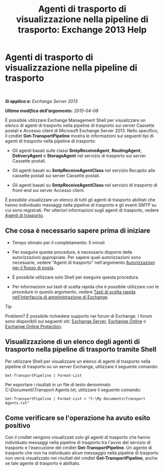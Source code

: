 ﻿---
title: 'Agenti di trasporto di visualizzazione nella pipeline di trasporto: Exchange 2013 Help'
TOCTitle: Agenti di trasporto di visualizzazione nella pipeline di trasporto
ms:assetid: bd715d8e-7b21-48de-8f68-d425d8506e4c
ms:mtpsurl: https://technet.microsoft.com/it-it/library/Bb124395(v=EXCHG.150)
ms:contentKeyID: 51407405
ms.date: 05/22/2018
mtps_version: v=EXCHG.150
ms.translationtype: MT
---

# Agenti di trasporto di visualizzazione nella pipeline di trasporto

 

_**Si applica a:** Exchange Server 2013_

_**Ultima modifica dell'argomento:** 2015-04-08_

È possibile utilizzare Exchange Management Shell per visualizzare un elenco di agenti di trasporto nella pipeline di trasporto sui server Cassette postali e Accesso client di Microsoft Exchange Server 2013. Nello specifico, il cmdlet **Get-TransportPipeline** mostra le informazioni sui seguenti tipi di agenti di trasporto nella pipeline di trasporto:

  - Gli agenti basati sulle classi **SmtpReceiveAgent**, **RoutingAgent**, **DeliveryAgent** e **StorageAgent** nel servizio di trasporto sui server Cassette postali.

  - Gli agenti basati su **SmtpReceiveAgentClass** nel servizio Recapito alle cassette postali sui server Cassette postali.

  - Gli agenti basati su **SmtpReceiveAgentClass** nel servizio di trasporto di front-end sui server Accesso client.

È possibile visualizzare un elenco di tutti gli agenti di trasporto abilitati che hanno individuato messaggi nella pipeline di trasporto e gli eventi SMTP su cui sono registrati. Per ulteriori informazioni sugli agenti di trasporto, vedere [Agenti di trasporto](transport-agents-exchange-2013-help.md).

## Che cosa è necessario sapere prima di iniziare

  - Tempo stimato per il completamento: 5 minuti

  - Per eseguire queste procedure, è necessario disporre delle autorizzazioni appropriate. Per sapere quali autorizzazioni sono necessarie, vedere "Agenti di trasporto" nell'argomento [Autorizzazioni per il flusso di posta](mail-flow-permissions-exchange-2013-help.md).

  - È possibile utilizzare solo Shell per eseguire questa procedura.

  - Per informazioni sui tasti di scelta rapida che è possibile utilizzare con le procedure in questo argomento, vedere [Tasti di scelta rapida nell'interfaccia di amministrazione di Exchange](keyboard-shortcuts-in-the-exchange-admin-center-exchange-online-protection-help.md).


> [!TIP]
> Problemi? È possibile richiedere supporto nei forum di Exchange. I forum sono disponibili sui seguenti siti: <A href="https://go.microsoft.com/fwlink/p/?linkid=60612">Exchange Server</A>, <A href="https://go.microsoft.com/fwlink/p/?linkid=267542">Exchange Online</A> o <A href="https://go.microsoft.com/fwlink/p/?linkid=285351">Exchange Online Protection</A>.



## Visualizzazione di un elenco degli agenti di trasporto nella pipeline di trasporto tramite Shell

Per utilizzare Shell per visualizzare un elenco di agenti di trasporto nella pipeline di trasporto su un server Exchange, utilizzare il seguente comando:

    Get-TransportPipeline | Format-List

Per esportare i risultati in un file di testo denominato C:\\Documenti\\Transport Agents.txt, utilizzare il seguente comando:

    Get-TransportPipeline | Format-List > "C:\My Documents\Transport Agents.txt"

## Come verificare se l'operazione ha avuto esito positivo

Con il cmdlet vengono visualizzati solo gli agenti di trasporto che hanno individuato messaggi nella pipeline di trasporto tra l'avvio del servizio di trasporto e l'esecuzione del cmdlet **Get-TransportPipeline**. Un agente di trasporto che non ha individuato alcun messaggio nella pipeline di trasporto non verrà visualizzato nei risultati del cmdlet **Get-TransportPipeline**, anche se tale agente di trasporto è abilitato.

